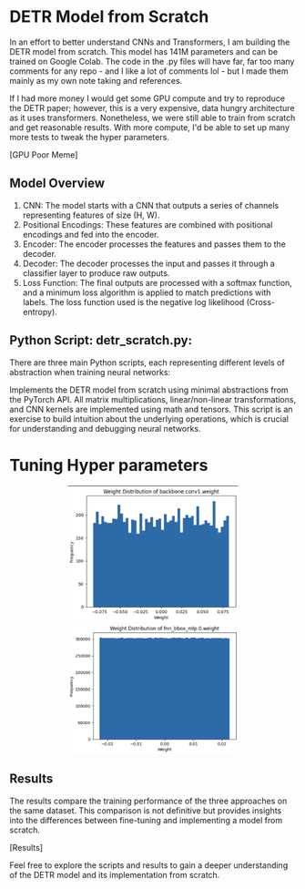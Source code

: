 # DETR Model from Scratch
In an effort to better understand CNNs and Transformers, I am building the DETR model from scratch. This model has 141M parameters and can be trained on Google Colab. The code in the .py files will have far, far too many comments for any repo - and I like a lot of comments lol - but I made them mainly as my own note taking and references. 

If I had more money I would get some GPU compute and try to reproduce the DETR paper; however, this is a very expensive, data hungry architecture as it uses transformers. Nonetheless, we were still able to train from scratch and get reasonable results. With more compute, I'd be able to set up many more tests to tweak the hyper parameters. 

[GPU Poor Meme]

## Model Overview

1. CNN: The model starts with a CNN that outputs a series of channels representing features of size (H, W).
2. Positional Encodings: These features are combined with positional encodings and fed into the encoder.
3. Encoder: The encoder processes the features and passes them to the decoder.
4. Decoder: The decoder processes the input and passes it through a classifier layer to produce raw outputs.
5. Loss Function: The final outputs are processed with a softmax function, and a minimum loss algorithm is applied to match predictions with labels. The loss function used is the negative log likelihood (Cross-entropy).

## Python Script: detr_scratch.py:
There are three main Python scripts, each representing different levels of abstraction when training neural networks:

Implements the DETR model from scratch using minimal abstractions from the PyTorch API.
All matrix multiplications, linear/non-linear transformations, and CNN kernels are implemented using math and tensors.
This script is an exercise to build intuition about the underlying operations, which is crucial for understanding and debugging neural networks.

# Tuning Hyper parameters

<p align="center">
  <img src="hyper_parameter_tuning_charts/v1/backbone_v1.png" alt="Diagram" width="300"/>
  <img src="hyper_parameter_tuning_charts/v1/fnn_bbox_mlp_layer1_v1.png" alt="Diagram" width="300"/>
</p>

## Results
The results compare the training performance of the three approaches on the same dataset. This comparison is not definitive but provides insights into the differences between fine-tuning and implementing a model from scratch.

[Results]

Feel free to explore the scripts and results to gain a deeper understanding of the DETR model and its implementation from scratch.